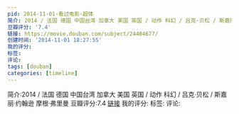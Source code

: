```yaml
---
pid: 2014-11-01-看过电影-超体
简介: 2014 / 法国 德国 中国台湾 加拿大 美国 英国 / 动作 科幻 / 吕克·贝松 / 斯嘉丽·约翰逊 摩根·弗里曼
豆瓣评分: '7.4'
链接: https://movie.douban.com/subject/24404677/
创建时间: '2014-11-01 18:27:55'
我的评分:
标签:
评论:
tags: [douban]
categories: [timeline]
---
```

简介:2014 / 法国 德国 中国台湾 加拿大 美国 英国 / 动作 科幻 / 吕克·贝松 / 斯嘉丽·约翰逊 摩根·弗里曼
豆瓣评分:7.4
[链接](https://movie.douban.com/subject/24404677/)
我的评分:
标签:
评论:
